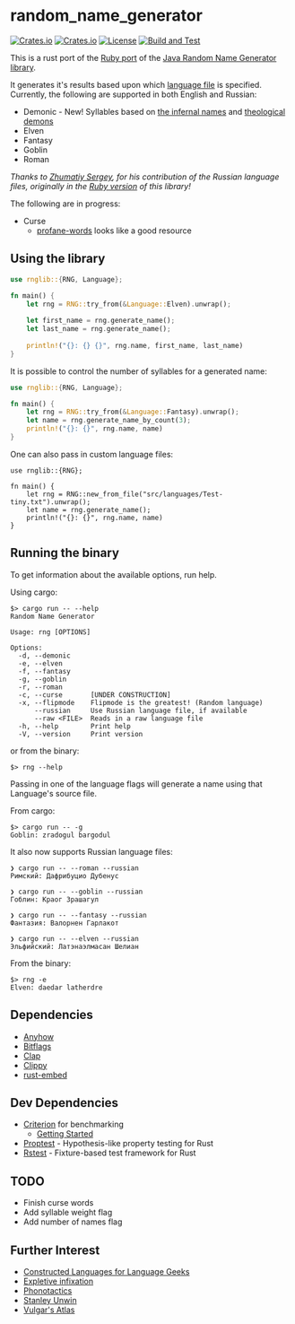# random_name_generator

[![Crates.io](https://img.shields.io/crates/v/random_name_generator?style=flat-square)](https://crates.io/crates/random_name_generator)
[![Crates.io](https://img.shields.io/crates/d/random_name_generator?style=flat-square)](https://crates.io/crates/random_name_generator)
[![License](https://img.shields.io/badge/License-BSD%203--Clause-blue.svg)](https://opensource.org/licenses/BSD-3-Clause)
[![Build and Test](https://github.com/folkengine/random_name_generator_rs/actions/workflows/CI.yaml/badge.svg)](https://github.com/folkengine/random_name_generator_rs/actions/workflows/CI.yaml)

This is a rust port of the [Ruby port](https://github.com/folkengine/random_name_generator)
of the [Java Random Name Generator library](https://github.com/folkengine/java-random-name-generator).

It generates it's results based upon which [language file](src/languages) is specified.
Currently, the following are supported in both English and Russian:

* Demonic - New! Syllables based on [the infernal names](https://en.wikipedia.org/wiki/The_infernal_names) and [theological demons](https://en.wikipedia.org/wiki/List_of_theological_demons)
* Elven
* Fantasy
* Goblin
* Roman

_Thanks to [Zhumatiy Sergey](https://github.com/zhum), for his contribution of the Russian language
files, originally in the [Ruby version](https://github.com/folkengine/random_name_generator) of this library!_

The following are in progress:

* Curse
  * [profane-words](https://github.com/zacanger/profane-words) looks like a good resource

## Using the library

```rust
use rnglib::{RNG, Language};

fn main() {
    let rng = RNG::try_from(&Language::Elven).unwrap();
    
    let first_name = rng.generate_name();
    let last_name = rng.generate_name();
    
    println!("{}: {} {}", rng.name, first_name, last_name)
}
```

It is possible to control the number of syllables for a generated name:

```rust
use rnglib::{RNG, Language};

fn main() {
    let rng = RNG::try_from(&Language::Fantasy).unwrap();
    let name = rng.generate_name_by_count(3);
    println!("{}: {}", rng.name, name)
}
```

One can also pass in custom language files:

```
use rnglib::{RNG};

fn main() {
    let rng = RNG::new_from_file("src/languages/Test-tiny.txt").unwrap();
    let name = rng.generate_name();
    println!("{}: {}", rng.name, name)
}
```

## Running the binary

To get information about the available options, run help.

Using cargo:

```
$> cargo run -- --help
Random Name Generator

Usage: rng [OPTIONS]

Options:
  -d, --demonic     
  -e, --elven       
  -f, --fantasy     
  -g, --goblin      
  -r, --roman       
  -c, --curse       [UNDER CONSTRUCTION]
  -x, --flipmode    Flipmode is the greatest! (Random language)
      --russian     Use Russian language file, if available
      --raw <FILE>  Reads in a raw language file
  -h, --help        Print help
  -V, --version     Print version
```

or from the binary:

```
$> rng --help
```

Passing in one of the language flags will generate a name using that Language's source file.

From cargo:

```
$> cargo run -- -g
Goblin: zradogul bargodul
```

It also now supports Russian language files:

```
❯ cargo run -- --roman --russian
Римский: Дафрибуцио Дубенус

❯ cargo run -- --goblin --russian
Гоблин: Краог Зрашагул

❯ cargo run -- --fantasy --russian
Фантазия: Валорнен Гарлакот

❯ cargo run -- --elven --russian
Эльфийский: Латэнаэлмасан Шелиан
```

From the binary:

```
$> rng -e
Elven: daedar latherdre
```

## Dependencies

* [Anyhow](https://github.com/dtolnay/anyhow)
* [Bitflags](https://github.com/bitflags/bitflags)
* [Clap](https://github.com/clap-rs/clap)
* [Clippy](https://rust-lang.github.io/rust-clippy/)
* [rust-embed](https://github.com/pyros2097/rust-embed)

## Dev Dependencies

* [Criterion](https://github.com/bheisler/criterion.rs) for benchmarking
  * [Getting Started](https://bheisler.github.io/criterion.rs/book/getting_started.html)
* [Proptest](https://github.com/AltSysrq/proptest) - Hypothesis-like property testing for Rust
* [Rstest](https://github.com/la10736/rstest) - Fixture-based test framework for Rust

## TODO

* Finish curse words
* Add syllable weight flag
* Add number of names flag

## Further Interest

* [Constructed Languages for Language Geeks](https://www.reddit.com/r/conlangs/)
* [Expletive infixation](https://en.wikipedia.org/wiki/Expletive_infixation)
* [Phonotactics](https://en.wikipedia.org/wiki/Phonotactics)
* [Stanley Unwin](https://en.wikipedia.org/wiki/Stanley_Unwin_(comedian))
* [Vulgar's Atlas](https://www.vulgarlang.com/atlas/)
